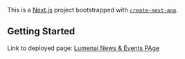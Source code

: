 This is a [Next.js](https://nextjs.org) project bootstrapped with [`create-next-app`](https://nextjs.org/docs/app/api-reference/cli/create-next-app).

## Getting Started

Link to deployed page: [Lumenai News & Events PAge]([https://nextjs.org](https://lumenai-three.vercel.app/articles))


